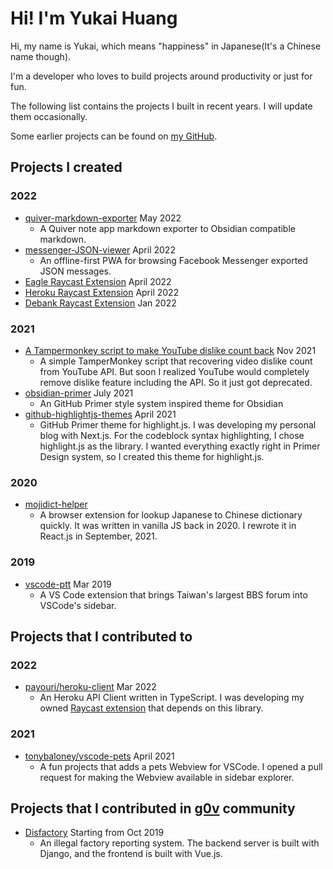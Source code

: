 # Hi! I'm Yukai Huang

Hi, my name is Yukai, which means "happiness" in Japanese(It's a Chinese name though). 

I'm a developer who loves to build projects around productivity or just for fun.

The following list contains the projects I built in recent years. I will update them occasionally.

Some earlier projects can be found on [my GitHub](https://github.com/Yukaii?tab=repositories).

## Projects I created

### 2022

- [quiver-markdown-exporter](https://github.com/Yukaii/quiver-markdown-exporter) May 2022
	- A Quiver note app markdown exporter to Obsidian compatible markdown.
- [messenger-JSON-viewer](https://github.com/Yukaii/messenger-JSON-viewer) April 2022
	- An offline-first PWA for browsing Facebook Messenger exported JSON messages. 
- [Eagle Raycast Extension](https://www.raycast.com/Yukai/eagle) April 2022
- [Heroku Raycast Extension](https://www.raycast.com/Yukai/heroku) April 2022
- [Debank Raycast Extension](https://www.raycast.com/Yukai/debank) Jan 2022

### 2021

- [A Tampermonkey script to make YouTube dislike count back](https://gist.github.com/Yukaii/48801545e9cb2c1e7fb84ac39af112b2) Nov 2021
	- A simple TamperMonkey script that recovering video dislike count from YouTube API. But soon I realized YouTube would completely remove dislike feature including the API. So it just got deprecated.
- [obsidian-primer](https://github.com/Yukaii/obsidian-primer) July 2021
	- An GitHub Primer style system inspired theme for Obsidian
- [github-highlightjs-themes](https://github.com/Yukaii/github-highlightjs-themes) April 2021
	- GitHub Primer theme for highlight.js. I was developing my personal blog with Next.js. For the codeblock syntax highlighting, I chose highlight.js as the library. I wanted everything exactly right in Primer Design system, so I created this theme for highlight.js.

### 2020

- [mojidict-helper](https://github.com/Yukaii/mojidict-helper)
	- A browser extension for lookup Japanese to Chinese dictionary quickly. It was written in vanilla JS back in 2020. I rewrote it in React.js in September, 2021.
	
### 2019

- [vscode-ptt](https://github.com/Yukaii/vscode-ptt) Mar 2019
	- A VS Code extension that brings Taiwan's largest BBS forum into VSCode's sidebar.

## Projects that I contributed to

### 2022

- [payouri/heroku-client](https://github.com/payouri/heroku-client) Mar 2022
	- An Heroku API Client written in TypeScript. I was developing my owned [Raycast extension](https://github.com/raycast/extensions/pull/1160) that depends on this library.

### 2021

- [tonybaloney/vscode-pets](https://github.com/tonybaloney/vscode-pets) April 2021
	- A fun projects that adds a pets Webview for VSCode. I opened a pull request for making the Webview available in sidebar explorer.

## Projects that I contributed in [g0v](https://g0v.tw/) community

- [Disfactory](https://disfactory.tw) Starting from Oct 2019
	- An illegal factory reporting system. The backend server is built with Django, and the frontend is built with Vue.js.
